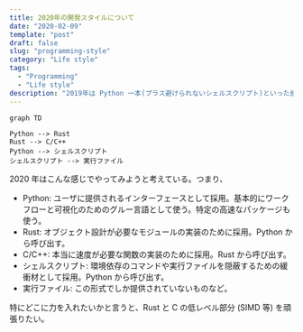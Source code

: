 ```yaml
---
title: 2020年の開発スタイルについて
date: "2020-02-09"
template: "post"
draft: false
slug: "programming-style"
category: "Life style"
tags:
  - "Programming"
  - "Life style"
description: "2019年は Python 一本(プラス避けられないシェルスクリプト)といった感じだったが、2020年はどうやっていくか。"
---
```


```mermaid
graph TD

Python --> Rust
Rust --> C/C++
Python --> シェルスクリプト
シェルスクリプト --> 実行ファイル
```

2020 年はこんな感じでやってみようと考えている。つまり、

- Python: ユーザに提供されるインターフェースとして採用。基本的にワークフローと可視化のためのグルー言語として使う。特定の高速なパッケージも使う。
- Rust: オブジェクト設計が必要なモジュールの実装のために採用。Python から呼び出す。
- C/C++: 本当に速度が必要な関数の実装のために採用。Rust から呼び出す。
- シェルスクリプト: 環境依存のコマンドや実行ファイルを隠蔽するための緩衝材として採用。Python から呼び出す。
- 実行ファイル: この形式でしか提供されていないものなど。

特にどこに力を入れたいかと言うと、Rust と C の低レベル部分 (SIMD 等) を頑張りたい。

